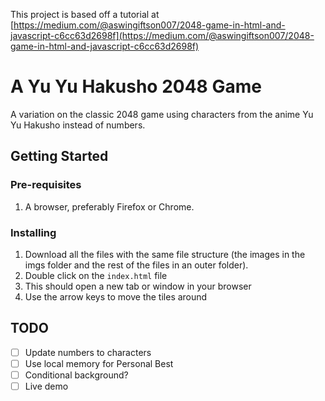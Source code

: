 This project is based off a tutorial at [https://medium.com/@aswingiftson007/2048-game-in-html-and-javascript-c6cc63d2698f](https://medium.com/@aswingiftson007/2048-game-in-html-and-javascript-c6cc63d2698f)

# A Yu Yu Hakusho 2048 Game
A variation on the classic 2048 game using characters from the anime Yu Yu Hakusho instead of numbers.

## Getting Started
### Pre-requisites
1. A browser, preferably Firefox or Chrome.

### Installing
1. Download all the files with the same file structure (the images in the imgs folder and the rest of the files in an outer folder).
2. Double click on the `index.html` file
3. This should open a new tab or window in your browser
4. Use the arrow keys to move the tiles around

## TODO
- [ ] Update numbers to characters
- [ ] Use local memory for Personal Best
- [ ] Conditional background?
- [ ] Live demo